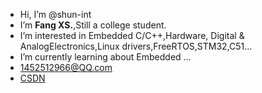 - Hi, I’m @shun-int
- I’m **Fang XS.**,Still a college student.
- I’m interested in Embedded C/C++,Hardware, Digital & AnalogElectronics,Linux drivers,FreeRTOS,STM32,C51...
- I’m currently learning about Embedded ...
- <1452512966@QQ.com>
- [CSDN](https://blog.csdn.net/m0_49319736?type=blog)


<!---
shun-int/shun-int is a ✨ special ✨ repository because its `README.md` (this file) appears on your GitHub profile.
You can click the Preview link to take a look at your changes.
--->
